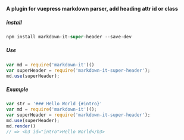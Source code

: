 **A plugin for vuepress markdown parser, add heading attr id or class**

##### install

```js
npm install markdown-it-super-header --save-dev
```

##### Use

```js
var md = require('markdown-it')()
var superHeader = require('markdown-it-super-header');
md.use(superHeader);
```

##### Example

```js
var str = '### Hello World {#intro}'
var md = require('markdown-it')();
var superHeader = require('markdown-it-super-header');
md.use(superHeader);
md.render()
// => <h3 id="intro">Hello World</h3>
```